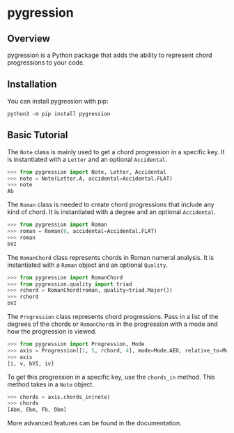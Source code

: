 # pygression

## Overview
pygression is a Python package that adds the ability to represent chord progressions to your code.

## Installation
You can install pygression with pip:
```
python3 -m pip install pygression
```

## Basic Tutorial
The `Note` class is mainly used to get a chord progression in a specific key. It is instantiated with a `Letter` and an optional `Accidental`.
```python
>>> from pygression import Note, Letter, Accidental
>>> note = Note(Letter.A, accidental=Accidental.FLAT)
>>> note
Ab
```

The `Roman` class is needed to create chord progressions that include any kind of chord. It is instantiated with a degree and an optional `Accidental`.
```python
>>> from pygression import Roman
>>> roman = Roman(6, accidental=Accidental.FLAT)
>>> roman
bVI
```

The `RomanChord` class represents chords in Roman numeral analysis. It is instantiated with a `Roman` object and an optional `Quality`.
```python
>>> from pygression import RomanChord
>>> from pygression.quality import triad
>>> rchord = RomanChord(roman, quality=triad.Major())
>>> rchord
bVI
```

The `Progression` class represents chord progressions. Pass in a list of the degrees of the chords or `RomanChord`s in the progression with a mode and how the progression is viewed.
```python
>>> from pygression import Progression, Mode
>>> axis = Progression([1, 5, rchord, 4], mode=Mode.AEO, relative_to=Mode.ION)
>>> axis
[i, v, bVI, iv]
```

To get this progression in a specific key, use the `chords_in` method. This method takes in a `Note` object.
```python
>>> chords = axis.chords_in(note)
>>> chords
[Abm, Ebm, Fb, Dbm]
```

More advanced features can be found in the documentation.